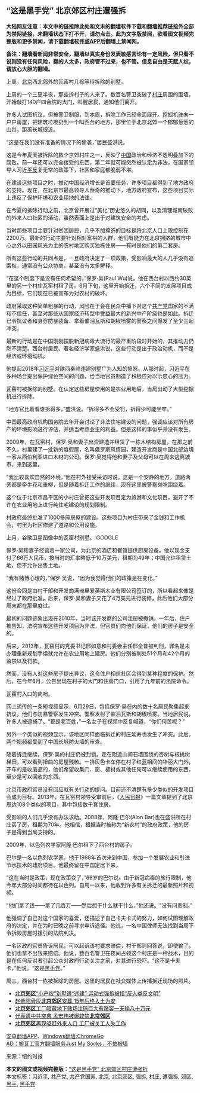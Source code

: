  <h2>“这是黑手党” 北京郊区村庄遭强拆</h2> <p class="notice"><b>大陆网友注意：本文中的链接除此处和文末的<a href="https://github.com/bannedbook/fanqiang" >翻墙</a>软件下载和<a href="https://github.com/killgcd/justmysocks/blob/master/README.md">翻墙推荐</a>链接外全部为禁网链接，未翻墙状态下打不开，请勿点击。此为文字版禁闻，欲看图文视频完整版和更多禁闻，请下载<a href="https://github.com/bannedbook/fanqiang">翻墙软件或APP</a>后翻墙上禁闻网。</p><p>备注：翻墙看新闻非常安全，翻墙以真实身份发表敏感言论有一定风险，但只看不说则没有任何风险，翻的人太多，政府管不过来，也不管。信息自由是天赋人权，请放心大胆的翻墙。</b></p>  <div class="entry"> <p id="conimg">上周，<a href="https://www.bannedbook.org/bnews/tag/%e5%8c%97%e4%ba%ac/" class="st_tag internal_tag" rel="tag" title="标签 北京 下的日志">北京</a>西北郊外的瓦窑村几栋等待拆除的别墅。</p> <p>上周的一个三更半夜，那些拆村子的人来了。数百名警卫突破了<a href="https://www.bannedbook.org/bnews/tag/%e6%9d%91%e5%ba%84/" class="st_tag internal_tag" rel="tag" title="标签 村庄 下的日志">村庄</a>周围的围墙，开始敲打140户四合院的大门，叫醒居民，通知他们离开。</p> <p>许多人试图抗议，但被警卫制服，到本周，拆除工作已经全面展开。挖掘机驶向一户户房屋，把建筑垃圾扔到一个叫西台的地方，那里位于北京北郊一个郁郁葱葱的山谷，距离长城很近。</p> <p>“这是在我们没有准备的情况下的偷袭，”居民盛洪说。</p> <p>这是今年夏天被拆除的数个京郊村庄之一，反映了<span class='wp_keywordlink_affiliate'><a href="https://www.bannedbook.org/" title="中国" target="_blank">中国</a></span>政治和经济不透明叠加下的腐败。前一年还可以完全接受的东西，第二年就可能突然被认定为非法，在国家领导人习近<span class='wp_keywordlink'><a href="https://www.bannedbook.org/forum11/topic332.html" title="禁片：平反的把戏" target="_blank">平反</a></span>复无常的政策下，社区和家庭都脆弱不堪。</p> <p>在建设这些项目之时，推动中国经济增长是首要任务，许多项目都得到了地方政府的支持。现在，在北京市最高领导人蔡奇的推动下，地方政府宣布，这些项目实际上违反了保护环境和农业用地的法律。</p> <p>在今夏的拆除行动之前，北京曾开展过“美化”历史悠久的胡同，以及清理城南破败的外来人口社区的活动，虽然表面上是出于对建筑安全的考虑。</p> <p>当时那些项目主要针对贫困居民，几乎不加掩饰的目标是将北京人口上限控制在2200万。最新的行动主要针对相对富裕的人群，他们有能力在北京拥挤的城市中心之外以田园风光为主的农村地区购买独栋住房——有时是他们的第二套房。</p> <p>所有这些行动的共同点是，一旦政府决定了一项政策，受影响最大的人几乎没有追索权，通常没有公众协商，甚至没有太多解释。</p> <p>“在这个制度下是没有任何希望的，”保罗·吴(Paul Wu)说。他在西台村以西约30英里的另一个村庄瓦窑村租了房。6月下旬，这里开始拆迁，六个不同的发展项目成为目标，它们现在已被宣布为对农村的破坏。</p>  <p>政府采取这种简单粗暴的行动，风险在于会在民众中播下对这个<a href="https://www.bannedbook.org/bnews/tag/%e5%85%b1%e4%ba%a7%e5%85%9a/" class="st_tag internal_tag" rel="tag" title="标签 共产党 下的日志">共产党</a>国家的不满和不信任，甚至对那些从国家经济转型中受益最大的新兴中产阶级也是如此。拆迁已令抗议者和身穿防暴装备、拿着催泪瓦斯和胡椒喷雾的警察之间爆发了至少三起冲突。</p> <p>最新的行动是在中国刚刚摆脱新冠病毒大流行的最严重阶段时开始的，其推动力仍然不清楚。西台村居民、著名经济学家盛洪说，这些行动是出于政治动机，而不是经济或环境动机。</p> <p>他提起2018年<a href="https://www.bannedbook.org/bnews/tag/%e4%b9%a0%e8%bf%91%e5%b9%b3/" class="st_tag internal_tag" rel="tag" title="标签 习近平 下的日志">习近平</a>对陕西秦岭违建别墅广为人知的愤怒。从那时起，习近平在多种场合提出保护绿色空间的问题，给当地官员制造了积极应对以示忠心的压力。</p> <p>瓦窑村被拆除的别墅。在认定这些房屋使用的是农业用地后，当局出动了大型挖掘机进行拆除。 </p> <p>“地方官比着看谁拆得多，”盛洪说。“拆得多不会受罚，拆得少可能坐牢。”</p> <p>中国最高政府机构国务院去年开会讨论了非法住宅建设的问题，强调应该对所有房产的环境影响进行评估，并适当考虑业主的利益。但是这样的事似乎并没有发生。</p> <p>2009年，在瓦窑村，保罗·吴和妻子出资建造并租赁了一栋木结构房屋，在那之前不久，村里建了一批新的度假屋，名叫俄罗斯风情园，建造开发商是中国北部边境一家从西伯利亚进口木材的公司。保罗·吴觉得他和妻子及父母可以在周末逃离城市，来到这里。</p> <p>“我比较喜欢自然的环境，”他在村外接受采访时说。这是一个安静的地方，道路两旁都是牵牛花和垂柳，但是随着拆迁工作的继续，现在这里被警察岗哨围绕着。</p> <p>这个位于北京市昌平区的小村庄曾把这些开发项目定为旅游和文化项目，避开了不许在农业用地上进行纯住宅建设的规划限制。</p> <p>村政府最终批准了1000多座房屋的建设。这些项目为村庄带来了金钱和工作机会，村里为社区修建了道路和公用设施。</p>  <p>上月，谷歌卫星图像中的瓦窑村别墅。 GOOGLE</p> <p>保罗·吴和妻子经营着一家公司，为北京的酒店和餐馆提供厨房设备。他以现金支付了66万人民币，按当时的汇率略低于10万美元，租期为49年；中国允许租赁土地，但不允许出售土地。</p> <p>“我有赌博心理的，”保罗·吴说，“因为我觉得他们的政策是在变化。”</p> <p>这份合同是由村干部和开发商满洲里爱英斯木业有限公司签订的，所以看起来像是经过了政府批准。后来，保罗·吴和妻子又花了4万美元进行装修，此后他们大部分周末都在那里度过。</p> <p>最初的问题迹象出现在2010年，当时该开发商的公司注册被撤销。一年后，住户被告知，法院宣布这些开发项目为非法，但官员们向他们保证，他们的房子是安全的。</p> <p>后来，2013年，瓦窑村的党委书记邢如意和村委会主任邢全普被判刑，罪名是未办理重新规划手续就允许在农业用地上建房。他们分别被判处51个月和42个月的监禁以及罚款。</p> <p>然而，没有人对这些房子提出异议，这令住户相信社区会得到某种程度的保护。然后，在今年6月，公告出现在村子的大门和住房门口，引用了九年前的法院命令。</p> <p>瓦窑村入口的岗哨。 </p> <p>网上流传的一条短视频显示，6月29日，包括保罗·吴在内的数十名居民聚集起来抗议，他们与防暴警察发生冲突。警察发射了催泪瓦斯和胡椒喷雾。当地居民说，许多人被逮捕了。“都是老百姓，”一名女子在视频中反复喊道，“你们何苦呢？”</p> <p>另外一个类似的视频显示，该地区同样面临拆迁的村庄延寿也发生了冲突。此后，两个视频都受到了中国长城防火墙的审查。</p>  <p>随着拆迁继续，保罗·吴的村庄仍被封锁。走在附近山间石墙围绕的杏树与核桃树梯田，可以看到扭曲的房屋残骸。一排灰色卡车停在村子红蓝相间的华丽大门外，开车的是收废品的，他们希望收集门、窗、板材或其他任何可以继续使用的东西，至少是可以回收的东西。</p> <p>北京市政府官员没有回应就有关行动的提问。目前还不清楚有多少类似的开发项目会成为目标。2013年，在瓦窑村领导受审前后，《<span class='wp_keywordlink'><a href="https://www.bannedbook.org/forum2/topic109.html" title="透视人民日报" target="_blank">人民日报</a></span>》一篇文章提到了北京周边108个类似的项目，其中包括数千套住房。</p> <p>受影响的人们几乎没有办法求助。2008年，阿隆·巴尔(Alon Bar)也在盛洪所在村庄买了房，租期为70年。他相信，根据当时被称为“新农村”的政府政策，他的房子是得到当局支持的。</p> <p>2009年，以色列农学家阿隆·巴尔租下了西台村的房子。 </p> <p>巴尔是一名以色列农学家，他于1988年首次来到中国，参加一个发展农业和引进节水技术的政府项目。他最终留在中国定居下来。</p> <p>“这在当时是政策，现在政策变了，”66岁的巴尔说。由于新冠病毒的旅行限制，他今年大部分时间都待在以色列。自周一以来，他收到许多有关拆迁的最新照片和视频。</p> <p>“他们拿了钱——拿了几百万——然后想干什么就干什么，”他还说。“没有问责制。”</p> <p>他强调了自己对这个国家的喜爱，还描述了自己卡夫卡式的努力，如何试图理解政府的决定，并在为时已晚之前寻求申诉途径。他说，一名中国律师无法找到当局下令拆毁房屋时援引的法院判决。</p> <p>一名区政府官员告诉居民，可以起诉该村要求赔偿，村干部则回答说，即使输了，他们也拿不出钱来赔偿。他说，数百名警卫在夜间占领这个村庄是一种战术，目的是在任何反对者引起公众对政府行动关注之前，对其进行恐吓。“这不是卡夫卡，”他说。“这是<a href="https://www.bannedbook.org/bnews/tag/%e9%bb%91%e6%89%8b%e5%85%9a/" class="st_tag internal_tag" rel="tag" title="标签 黑手党 下的日志">黑手党</a>。”</p> <p>周三，西台村一栋被拆除的房屋。这里的居民在社交媒体上传播拆迁现场的照片。</p>  <ul class='op-related-articles' title='相关阅读'> <li><a href='https://www.bannedbook.org/bnews/renquan/20200803/1374115.html' target='_blank'><b>北京郊区</b>“小产权”别墅遭“违建” 运动式强拆被指“反人类反文明”</a></li> <li><a href='https://www.bannedbook.org/bnews/headline/20191020/1209723.html' target='_blank'>赵紫阳骨灰<b>北京郊区</b>安葬  15年后终入土为安</a></li> <li><a href='https://www.bannedbook.org/bnews/baitai/20190826/1180956.html' target='_blank'><b>北京郊区</b>工厂暗藏地下赌场注码巨大有赌客一天输八十万元</a></li> <li><a href='https://www.bannedbook.org/bnews/cbnews/20181010/1009861.html' target='_blank'>代表遭中共突袭 孟宏伟被爆软禁<b>北京郊区</b></a></li> <li><a href='https://www.bannedbook.org/bnews/renquan/xgmyd/20180709/969057.html' target='_blank'><b>北京郊区</b>再现驱赶外来人口 工厂被关工人失工作</a></li> </ul> <div class="texttj"> <a href="https://github.com/bannedbook/fanqiang/wiki/%E7%A6%81%E9%97%BB%E7%BD%91%E5%AE%89%E5%8D%93%E7%BF%BB%E5%A2%99%E6%96%B0%E9%97%BBAPP" target="_blank">安卓翻墙APP</a>、<a href="https://github.com/bannedbook/fanqiang/wiki/Chrome%E4%B8%80%E9%94%AE%E7%BF%BB%E5%A2%99%E5%8C%85" target="_blank">Windows翻墙:ChromeGo</a><br/> <a href="https://github.com/killgcd/justmysocks/blob/master/README.md" target="_blank">AD：搬瓦工官方翻墙服务Just My Socks，不怕被墙</a> </div><p> 来源：纽约时报 </p><a name='sharetosocial'></a>         <div><b>本文的图文或视频完整版</b>：<a href='https://www.bannedbook.org/bnews/cbnews/20200811/1378247.html'>“这是黑手党” 北京郊区村庄遭强拆</a></div>  </div><!--END ENTRY--> <div class="postfooter"> <div>本文标签：<a href="https://www.bannedbook.org/bnews/tag/%e4%b9%a0%e8%bf%91%e5%b9%b3/" rel="tag">习近平</a>, <a href="https://www.bannedbook.org/bnews/tag/%e5%85%b1%e4%ba%a7%e5%85%9a/" rel="tag">共产党</a>, <a href="https://www.bannedbook.org/bnews/tag/%e5%85%b1%e4%ba%a7%e5%85%9a%e5%9b%bd%e5%ae%b6/" rel="tag">共产党国家</a>, <a href="https://www.bannedbook.org/bnews/tag/%e5%8c%97%e4%ba%ac/" rel="tag">北京</a>, <a href="https://www.bannedbook.org/bnews/tag/%E5%8C%97%E4%BA%AC%E9%83%8A%E5%8C%BA/" rel="tag">北京郊区</a>, <a href="https://www.bannedbook.org/bnews/tag/%e5%bc%ba%e6%8b%86/" rel="tag">强拆</a>, <a href="https://www.bannedbook.org/bnews/tag/%e6%9d%91%e5%ba%84/" rel="tag">村庄</a>, <a href="https://www.bannedbook.org/bnews/tag/%E9%81%AD%E5%BC%BA%E6%8B%86/" rel="tag">遭强拆</a>, <a href="https://www.bannedbook.org/bnews/tag/%E9%83%8A%E5%8C%BA/" rel="tag">郊区</a>, <a href="https://www.bannedbook.org/bnews/tag/%E9%BB%91%E6%89%8B/" rel="tag">黑手</a>, <a href="https://www.bannedbook.org/bnews/tag/%e9%bb%91%e6%89%8b%e5%85%9a/" rel="tag">黑手党</a></div>  </div><!--END POSTFOOTER--> 